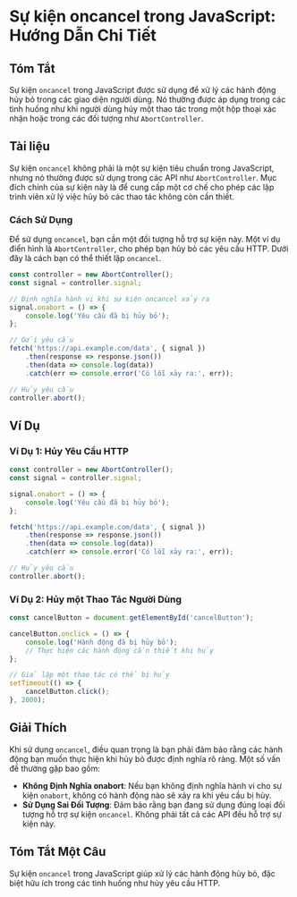 <!--
Meta Description: # Sự kiện oncancel trong JavaScript: Hướng Dẫn Chi Tiết ## Tóm Tắt Sự kiện `oncancel` trong JavaScript được sử dụng để xử lý các hành động hủy bỏ tron...
Meta Keywords: hủy, các, kiện, trong, một
-->

# Sự kiện oncancel trong JavaScript: Hướng Dẫn Chi Tiết

## Tóm Tắt
Sự kiện `oncancel` trong JavaScript được sử dụng để xử lý các hành động hủy bỏ trong các giao diện người dùng. Nó thường được áp dụng trong các tình huống như khi người dùng hủy một thao tác trong một hộp thoại xác nhận hoặc trong các đối tượng như `AbortController`.

## Tài liệu
Sự kiện `oncancel` không phải là một sự kiện tiêu chuẩn trong JavaScript, nhưng nó thường được sử dụng trong các API như `AbortController`. Mục đích chính của sự kiện này là để cung cấp một cơ chế cho phép các lập trình viên xử lý việc hủy bỏ các thao tác không còn cần thiết.

### Cách Sử Dụng
Để sử dụng `oncancel`, bạn cần một đối tượng hỗ trợ sự kiện này. Một ví dụ điển hình là `AbortController`, cho phép bạn hủy bỏ các yêu cầu HTTP. Dưới đây là cách bạn có thể thiết lập `oncancel`.

```javascript
const controller = new AbortController();
const signal = controller.signal;

// Định nghĩa hành vi khi sự kiện oncancel xảy ra
signal.onabort = () => {
    console.log('Yêu cầu đã bị hủy bỏ');
};

// Gửi yêu cầu
fetch('https://api.example.com/data', { signal })
    .then(response => response.json())
    .then(data => console.log(data))
    .catch(err => console.error('Có lỗi xảy ra:', err));

// Hủy yêu cầu
controller.abort();
```

## Ví Dụ
### Ví Dụ 1: Hủy Yêu Cầu HTTP
```javascript
const controller = new AbortController();
const signal = controller.signal;

signal.onabort = () => {
    console.log('Yêu cầu đã bị hủy bỏ');
};

fetch('https://api.example.com/data', { signal })
    .then(response => response.json())
    .then(data => console.log(data))
    .catch(err => console.error('Có lỗi xảy ra:', err));

// Hủy yêu cầu
controller.abort();
```

### Ví Dụ 2: Hủy một Thao Tác Người Dùng
```javascript
const cancelButton = document.getElementById('cancelButton');

cancelButton.onclick = () => {
    console.log('Hành động đã bị hủy bỏ');
    // Thực hiện các hành động cần thiết khi hủy
};

// Giả lập một thao tác có thể bị hủy
setTimeout(() => {
    cancelButton.click();
}, 2000);
```

## Giải Thích
Khi sử dụng `oncancel`, điều quan trọng là bạn phải đảm bảo rằng các hành động bạn muốn thực hiện khi hủy bỏ được định nghĩa rõ ràng. Một số vấn đề thường gặp bao gồm:

- **Không Định Nghĩa onabort**: Nếu bạn không định nghĩa hành vi cho sự kiện `onabort`, không có hành động nào sẽ xảy ra khi yêu cầu bị hủy.
- **Sử Dụng Sai Đối Tượng**: Đảm bảo rằng bạn đang sử dụng đúng loại đối tượng hỗ trợ sự kiện `oncancel`. Không phải tất cả các API đều hỗ trợ sự kiện này.

## Tóm Tắt Một Câu
Sự kiện `oncancel` trong JavaScript giúp xử lý các hành động hủy bỏ, đặc biệt hữu ích trong các tình huống như hủy yêu cầu HTTP.